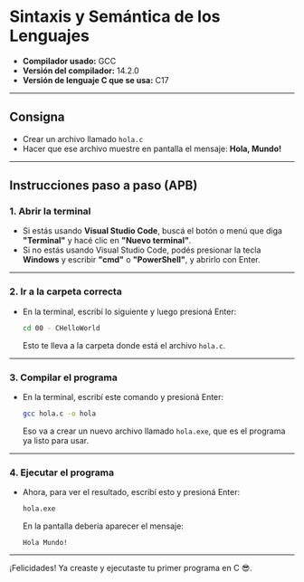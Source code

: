 # Sintaxis y Semántica de los Lenguajes

- **Compilador usado:** GCC  
- **Versión del compilador:** 14.2.0  
- **Versión de lenguaje C que se usa:** C17  

---

## Consigna

- Crear un archivo llamado `hola.c`
- Hacer que ese archivo muestre en pantalla el mensaje: **Hola, Mundo!**

---

## Instrucciones paso a paso (APB)

### 1. Abrir la terminal

- Si estás usando **Visual Studio Code**, buscá el botón o menú que diga **"Terminal"** y hacé clic en **"Nuevo terminal"**.  
- Si no estás usando Visual Studio Code, podés presionar la tecla **Windows** y escribir **"cmd"** o **"PowerShell"**, y abrirlo con Enter.

---

### 2. Ir a la carpeta correcta

- En la terminal, escribí lo siguiente y luego presioná Enter:

  ```bash
  cd 00 - CHelloWorld
  ```

  Esto te lleva a la carpeta donde está el archivo `hola.c`.

---

### 3. Compilar el programa

- En la terminal, escribí este comando y presioná Enter:

  ```bash
  gcc hola.c -o hola
  ```

  Eso va a crear un nuevo archivo llamado `hola.exe`, que es el programa ya listo para usar.

---

### 4. Ejecutar el programa

- Ahora, para ver el resultado, escribí esto y presioná Enter:

  ```bash
  hola.exe
  ```

  En la pantalla debería aparecer el mensaje:

  ```
  Hola Mundo!
  ```

---

¡Felicidades! Ya creaste y ejecutaste tu primer programa en C 😎.
